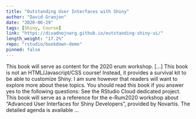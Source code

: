 ```yaml
---
title: "Outstanding User Interfaces with Shiny"
author: "David Granjon"
date: "2020-06-29"
tags: [Shiny, Course]
link: "https://divadnojnarg.github.io/outstanding-shiny-ui/"
length_weight: "17.2%"
repo: "rstudio/bookdown-demo"
pinned: false
---
```


This book will serve as content for the 2020 erum workshop. [...] This book is not an HTML/Javascript/CSS course! Instead, it provides a survival kit to be able to customize Shiny. I am sure however that readers will want to explore more about these topics. You should read this book if you answer yes to the following questions: See the RStudio Cloud dedicated project.
This book will serve as a reference for the e-Rum2020 workshop about “Advanced User Interfaces for Shiny Developers”, provided by Novartis. The detailed agenda is available ...
